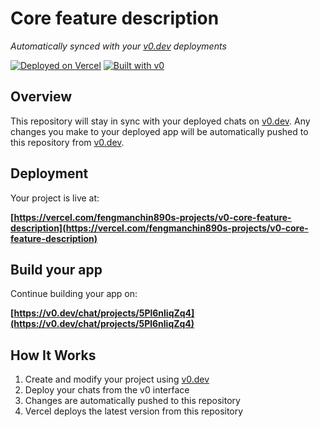 # Core feature description

*Automatically synced with your [v0.dev](https://v0.dev) deployments*

[![Deployed on Vercel](https://img.shields.io/badge/Deployed%20on-Vercel-black?style=for-the-badge&logo=vercel)](https://vercel.com/fengmanchin890s-projects/v0-core-feature-description)
[![Built with v0](https://img.shields.io/badge/Built%20with-v0.dev-black?style=for-the-badge)](https://v0.dev/chat/projects/5Pl6nliqZq4)

## Overview

This repository will stay in sync with your deployed chats on [v0.dev](https://v0.dev).
Any changes you make to your deployed app will be automatically pushed to this repository from [v0.dev](https://v0.dev).

## Deployment

Your project is live at:

**[https://vercel.com/fengmanchin890s-projects/v0-core-feature-description](https://vercel.com/fengmanchin890s-projects/v0-core-feature-description)**

## Build your app

Continue building your app on:

**[https://v0.dev/chat/projects/5Pl6nliqZq4](https://v0.dev/chat/projects/5Pl6nliqZq4)**

## How It Works

1. Create and modify your project using [v0.dev](https://v0.dev)
2. Deploy your chats from the v0 interface
3. Changes are automatically pushed to this repository
4. Vercel deploys the latest version from this repository